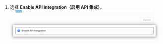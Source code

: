 1. 选择 **Enable API integration（启用 API 集成）**。 ![Okta 应用程序的"Enable API integration（启用 API 集成）"复选框](/assets/images/help/saml/okta-enable-api-integration.png)
